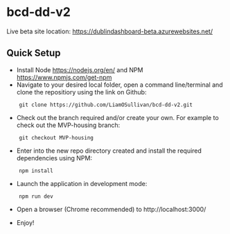 # bcd-dd-v2

Live beta site location: https://dublindashboard-beta.azurewebsites.net/

## Quick Setup

+ Install Node https://nodejs.org/en/ and NPM https://www.npmjs.com/get-npm
+ Navigate to your desired local folder, open a command line/terminal and clone the repositiory using the link on Github:

```
    git clone https://github.com/LiamOSullivan/bcd-dd-v2.git
```

+ Check out the branch required and/or create your own. For example to check out the MVP-housing branch:

```
    git checkout MVP-housing
```

+ Enter into the new repo directory created and install the required dependencies using NPM:

```
    npm install
```

+ Launch the application in development mode:

```
    npm run dev
```

+ Open a browser (Chrome recommended) to http://localhost:3000/

+ Enjoy!

